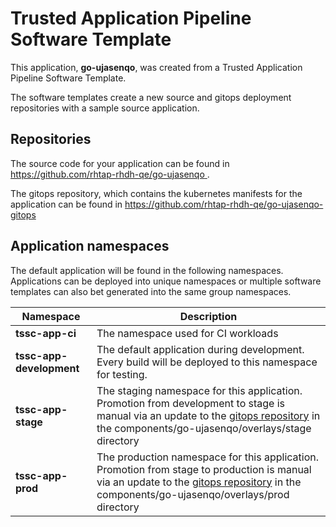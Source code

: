 # Trusted Application Pipeline Software Template

This application, **go-ujasenqo**, was created from a Trusted Application Pipeline Software Template.

The software templates create a new source and gitops deployment repositories with a sample source application. 

## Repositories

The source code for your application can be found in [https://github.com/rhtap-rhdh-qe/go-ujasenqo ](https://github.com/rhtap-rhdh-qe/go-ujasenqo ).
 
The gitops repository, which contains the kubernetes manifests for the application can be found in 
[https://github.com/rhtap-rhdh-qe/go-ujasenqo-gitops ](https://github.com/rhtap-rhdh-qe/go-ujasenqo-gitops ) 

## Application namespaces 

The default application will be found in the following namespaces. Applications can be deployed into unique namespaces or multiple software templates can also bet generated into the same group namespaces.  

|  Namespace   |  Description   |  
| -------- | -------- |
| **tssc-app-ci** | The namespace used for CI workloads |
| **tssc-app-development** | The default application during development. Every build will be deployed to this namespace for testing. |
| **tssc-app-stage** | The staging namespace for this application. Promotion from development to stage is manual via an update to the [gitops repository](https://github.com/rhtap-rhdh-qe/go-ujasenqo-gitops ) in the components/go-ujasenqo/overlays/stage directory |
| **tssc-app-prod** | The production namespace for this application. Promotion from stage to production is manual via an update to the [gitops repository](https://github.com/rhtap-rhdh-qe/go-ujasenqo-gitops ) in the components/go-ujasenqo/overlays/prod directory |